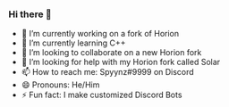 ### Hi there 👋
- 🔭 I’m currently working on a fork of Horion
- 🌱 I’m currently learning C++
- 👯 I’m looking to collaborate on a new Horion fork
- 🤔 I’m looking for help with my Horion fork called Solar
- 📫 How to reach me: Spyynz#9999 on Discord
- 😄 Pronouns: He/Him
- ⚡ Fun fact: I make customized Discord Bots
<!--
**Spyynz/Spyynz** is a ✨ _special_ ✨ repository because its `README.md` (this file) appears on your GitHub profile.

Here are some ideas to get you started:

- 🔭 I’m currently working on ...
- 🌱 I’m currently learning ...
- 👯 I’m looking to collaborate on ...
- 🤔 I’m looking for help with ...
- 💬 Ask me about ...
- 📫 How to reach me: ...
- 😄 Pronouns: ...
- ⚡ Fun fact: ...
-->
